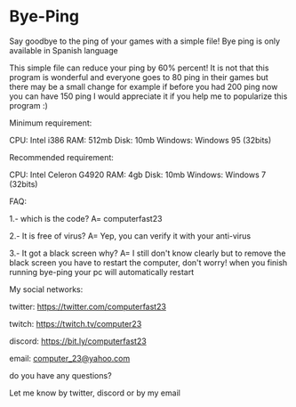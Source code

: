 # Bye-Ping
Say goodbye to the ping of your games with a simple file!
Bye ping is only available in Spanish language

This simple file can reduce your ping by 60% percent! It is not that this program is wonderful and everyone goes to 80 ping in their games but there may be a small change for example if before you had 200 ping now you can have 150 ping I would appreciate it if you help me to popularize this program :)

Minimum requirement:

CPU: Intel i386
RAM: 512mb
Disk: 10mb
Windows: Windows 95 (32bits)

Recommended requirement:

CPU: Intel Celeron G4920
RAM: 4gb
Disk: 10mb
Windows: Windows 7 (32bits)



FAQ:

1.- which is the code?
A= computerfast23

2.- It is free of virus?
A= Yep, you can verify it with your anti-virus

3.- It got a black screen why? 
A= I still don't know clearly but to remove the black screen you have to restart the computer, don't worry! when you finish running bye-ping your pc will automatically restart


My social networks:

twitter: https://twitter.com/computerfast23

twitch: https://twitch.tv/computer23

discord: https://bit.ly/computerfast23

email: computer_23@yahoo.com 


do you have any questions?

Let me know by twitter, discord or by my email
